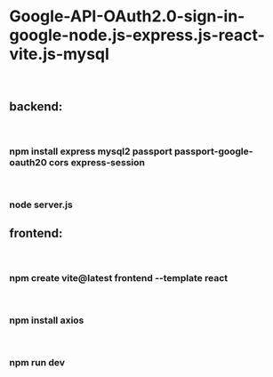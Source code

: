 <html>
  <h1>Google-API-OAuth2.0-sign-in-google-node.js-express.js-react-vite.js-mysql</h1>
  <br>
  <h2>backend:</h2>
  <br>
  <h3>npm install express mysql2 passport passport-google-oauth20 cors express-session</h3>
  <br>
  <h3>node server.js</h3>
    <h2>frontend:</h2>
  <br>
  <h3>npm create vite@latest frontend --template react</h3>
  <br>
  <h3>npm install axios</h3>
  <br>
  <h3>npm run dev</h3>
</html>
